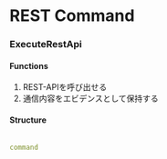 # REST Command

### ExecuteRestApi

#### Functions

1. REST-APIを呼び出せる
1. 通信内容をエビデンスとして保持する

#### Structure

```yaml

command


```


